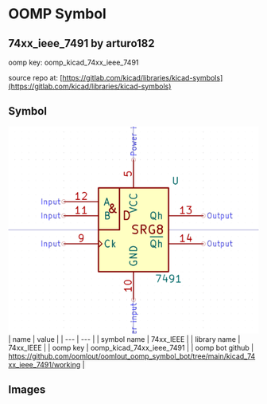 # OOMP Symbol  
## 74xx_ieee_7491  by arturo182  
  
oomp key: oomp_kicad_74xx_ieee_7491  
  
source repo at: [https://gitlab.com/kicad/libraries/kicad-symbols](https://gitlab.com/kicad/libraries/kicad-symbols)  
## Symbol  
  
[![working.png](working_600.png)](working.png)  
| name | value | 
| --- | --- | 
| symbol name | 74xx_IEEE | 
| library name | 74xx_IEEE | 
| oomp key | oomp_kicad_74xx_ieee_7491 | 
| oomp bot github | https://github.com/oomlout/oomlout_oomp_symbol_bot/tree/main/kicad_74xx_ieee_7491/working | 
## Images  

